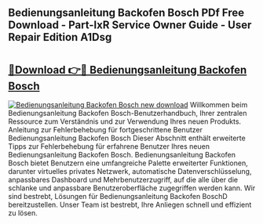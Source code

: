 ## Bedienungsanleitung Backofen Bosch PDf Free Download - Part-IxR Service Owner Guide - User Repair Edition A1Dsg

# <h2><a href="http://df4i0hg.blite.top/?on=Bedienungsanleitung+Backofen+Bosch">🔗Download 👉🔴 Bedienungsanleitung Backofen Bosch</a></h2>

[![Bedienungsanleitung Backofen Bosch new download](https://i.imgur.com/lujVjoI.png)](http://df4i0hg.blite.top/?on=Bedienungsanleitung+Backofen+Bosch)
Willkommen beim Bedienungsanleitung Backofen Bosch-Benutzerhandbuch, Ihrer zentralen Ressource zum Verständnis und zur Verwendung Ihres neuen Produkts. Anleitung zur Fehlerbehebung für fortgeschrittene Benutzer Bedienungsanleitung Backofen Bosch Dieser Abschnitt enthält erweiterte Tipps zur Fehlerbehebung für erfahrene Benutzer Ihres neuen Bedienungsanleitung Backofen Bosch. Bedienungsanleitung Backofen Bosch bietet Benutzern eine umfangreiche Palette erweiterter Funktionen, darunter virtuelles privates Netzwerk, automatische Datenverschlüsselung, anpassbares Dashboard und Mehrbenutzerzugriff, auf die alle über die schlanke und anpassbare Benutzeroberfläche zugegriffen werden kann. Wir sind bestrebt, Lösungen für Bedienungsanleitung Backofen BoschD bereitzustellen. Unser Team ist bestrebt, Ihre Anliegen schnell und effizient zu lösen.

